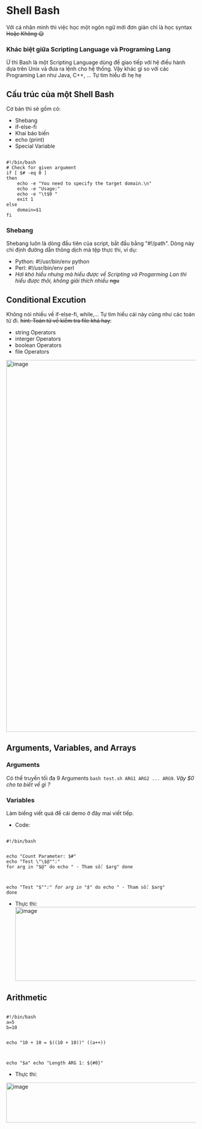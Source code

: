 # Shell Bash
Với cá nhân mình thì việc học một ngôn ngữ mới đơn giản chỉ là học syntax ~~Hoặc Không 😃~~
### Khác biệt giữa Scripting Language và Programing Lang
Ừ thì Bash là một Scripting Language dùng để giao tiếp với hệ điều hành dựa trên Unix và đưa ra lệnh cho hệ thống. Vậy khác gì so với các Programing Lan như Java, C++, ...
Tự tìm hiểu đi hẹ hẹ
## Cấu trúc của một Shell Bash
Cơ bản thì sẽ gồm có:
- Shebang
- if-else-fi
- Khai báo biến
- echo (print)
- Special Variable
<code>
#!/bin/bash
# Check for given argument
if [ $# -eq 0 ]
then
	echo -e "You need to specify the target domain.\n"
	echo -e "Usage:"
	echo -e "\t$0 <domain>"
	exit 1
else
	domain=$1
fi 
</code>

### Shebang
Shebang luôn là dòng đầu tiên của script, bắt đầu bằng "#!/path". Dòng này chỉ định đường dẫn thông dịch mà tệp thực thi, ví dụ:
- Python: #!/usr/bin/env python
- Perl: #!/usr/bin/env perl
- *Hơi khó hiểu nhưng mà hiểu được về Scripting và Progarming Lan thì hiểu được thôi, không giải thích nhiều* ~~ngu~~

## Conditional Excution
Không nói nhiều về if-else-fi, while,... Tự tìm hiểu cái này cũng như các toán tử đi. ~~hint: Toán tử về kiểm tra file khá hay~~:
- string Operators
- interger Operators
- boolean Operators
- file Operators


<img width="1346" height="986" alt="image" src="https://github.com/user-attachments/assets/b5396691-dfd6-49bc-b331-8c0c520254ab" />

## Arguments, Variables, and Arrays
### Arguments
Có thể truyền tối đa 9 Arguments `bash test.sh ARG1 ARG2 ... ARG9`. *Vậy $0 cho ta biết về gì ?*

### Variables
Làm biếng viết quá để cái demo ở đây mai viết tiếp.
- Code:
<code>
#!/bin/bash

echo "Count Parameter: $#"
echo "Test \"\$@"":"
for arg in "$@"
do
        echo " - Tham số: $arg"
done

echo "Test \"\$*"":"
for arg in "$*"
do
        echo " - Tham số: $arg"
done
</code>

- Thực thi:
  <img width="1082" height="196" alt="image" src="https://github.com/user-attachments/assets/ed415c78-3122-4681-8951-7b094709896d" />

## Arithmetic
<code>
#!/bin/bash
a=5
b=10

echo "10 + 10 = $((10 + 10))"
((a++))

echo "$a"
echo "Length ARG 1: ${#0}"
</code>

- Thực thi:
<img width="1193" height="106" alt="image" src="https://github.com/user-attachments/assets/dc1f4c79-8cb8-44ff-808b-c8e8074b6590" />







